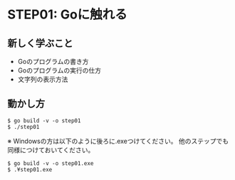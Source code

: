 # STEP01: Goに触れる

## 新しく学ぶこと

* Goのプログラムの書き方
* Goのプログラムの実行の仕方
* 文字列の表示方法

## 動かし方

```
$ go build -v -o step01
$ ./step01
```

※ Windowsの方は以下のように後ろに.exeつけてください。
他のステップでも同様につけておいてください。

```
$ go build -v -o step01.exe
$ .¥step01.exe
```
